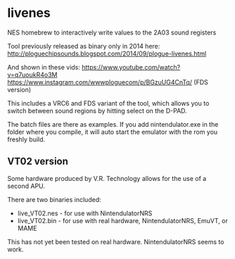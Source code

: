 # livenes
NES homebrew to interactively write values to the 2A03 sound registers

Tool previously released as binary only in 2014 here:
http://ploguechipsounds.blogspot.com/2014/09/plogue-livenes.html

And shown in these vids:
https://www.youtube.com/watch?v=q7uoukR4o3M
https://www.instagram.com/wwwploguecom/p/BGzuUG4CnTq/ (FDS version)

This includes a VRC6 and FDS variant of the tool, which allows you to switch between sound regions by hitting select on the D-PAD.

The batch files are there as examples. 
If you add nintendulator.exe in the folder where you compile, it will auto start the emulator with the rom you freshly build.

## VT02 version
Some hardware produced by V.R. Technology allows for the use of a second APU.

There are two binaries included:
* live_VT02.nes - for use with NintendulatorNRS
* live_VT02.bin - for use with real hardware, NintendulatorNRS, EmuVT, or MAME

This has not yet been tested on real hardware. NintendulatorNRS seems to work.

